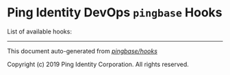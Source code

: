 
# Ping Identity DevOps `pingbase` Hooks
List of available hooks:

---
This document auto-generated from _[pingbase/hooks](https://github.com/pingidentity/pingidentity-docker-builds/blob/master/pingbase/hooks)_

Copyright (c)  2019 Ping Identity Corporation. All rights reserved.
